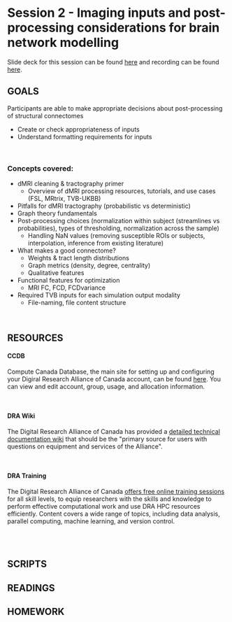 # Session 2 - Imaging inputs and post-processing considerations for brain network modelling

Slide deck for this session can be found [here](.) and recording can be found [here](.).

## GOALS
Participants are able to make appropriate decisions about post-processing of structural connectomes 
- Create or check appropriateness of inputs
- Understand formatting requirements for inputs

<br>

### Concepts covered: 
- dMRI cleaning & tractography primer
  - Overview of dMRI processing resources, tutorials, and use cases (FSL, MRtrix, TVB-UKBB)
- Pitfalls for dMRI tractography (probabilistic vs deterministic)
- Graph theory fundamentals
- Post-processing choices (normalization within subject (streamlines vs probabilities), types of thresholding, normalization across the sample)
  - Handling NaN values (removing susceptible ROIs or subjects, interpolation, inference from existing literature)
- What makes a good connectome?
  - Weights & tract length distributions
  - Graph metrics (density, degree, centrality)
  - Qualitative features
- Functional features for optimization
  - MRI FC, FCD, FCDvariance
- Required TVB inputs for each simulation output modality
  - File-naming, file content structure

<br> 

## RESOURCES

#### CCDB
Compute Canada Database, the main site for setting up and configuring your Digiral Research Alliance of Canada account, can be found [here](https://ccdb.alliancecan.ca/). You can view and edit account, group, usage, and allocation information.

<br>

#### DRA Wiki
The Digital Research Alliance of Canada has provided a [detailed technical documentation wiki](https://docs.alliancecan.ca/wiki/Technical_documentation) that should be the "primary source for users with questions on equipment and services of the Alliance".

<br>

#### DRA Training
The Digital Research Alliance of Canada [offers free online training sessions](https://alliancecan.ca/en/services/advanced-research-computing/technical-support/training-calendar) for all skill levels, to equip researchers with the skills and knowledge to perform effective computational work and use DRA HPC resources efficiently. Content covers a wide range of topics, including data analysis, parallel computing, machine learning, and version control.

<br>
<br>

## SCRIPTS


## READINGS


## HOMEWORK
